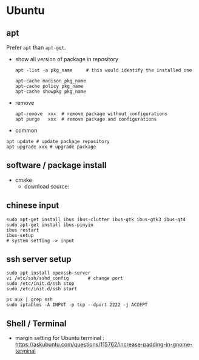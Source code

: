 # Ubuntu

## apt

Prefer `apt` than `apt-get`.

- show all version of package in repository
  ```
  apt -list -a pkg_name		# this would identify the installed one

  apt-cache madison pkg_name
  apt-cache policy pkg_name
  apt-cache showpkg pkg_name
  ```
- remove
  ```
  apt-remove  xxx  # remove package without configurations
  apt purge   xxx  # remove package and configurations
  ```

- common

```
apt update # update package repository
apt upgrade xxx # upgrade package
```


## software / package install

- cmake
  - download source: 

## chinese input

```
sudo apt-get install ibus ibus-clutter ibus-gtk ibus-gtk3 ibus-qt4
sudo apt-get install ibus-pinyin
ibus restart
ibus-setup
# system setting -> input
```

## ssh server setup

```
sudo apt install openssh-server
vi /etc/ssh/sshd_config       # change port
sudo /etc/init.d/ssh stop
sudo /etc/init.d/ssh start

ps aux | grep ssh
sudo iptables -A INPUT -p tcp --dport 2222 -j ACCEPT
```

## Shell / Terminal

- margin setting for Ubuntu terminal : https://askubuntu.com/questions/115762/increase-padding-in-gnome-terminal










